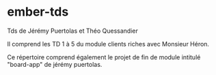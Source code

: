 # ember-tds
Tds de Jérémy Puertolas et Théo Quessandier

Il comprend les TD 1 à 5 du module clients riches avec Monsieur Héron.

Ce répertoire comprend également le projet de fin de module intitulé "board-app" de jérémy puertolas.

